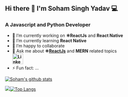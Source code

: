 ## Hi there 👋 I'm Soham Singh Yadav 💻
### A Javascript and Python  Developer 

- 🔭 I’m currently working on **⚛️ReactJs** and **React Native**
- 🌱 I’m currently learning **React Native**
- 👯 I’m happy to collaborate
- 💬 Ask me about **⚛️[ReactJs](https://github.com/facebook/react)** and **MERN** related topics
<br />**<a href="https://www.linkedin.com/in/sohamsinghyadav/"><img  src="https://cdn.iconscout.com/icon/free/png-256/linkedin-160-461814.png" alt="Linkedin Profile" width="35" height="35" /> </a>** 
- ⚡ Fun fact: ...

[![Soham's github stats](https://github-readme-stats.vercel.app/api?username=sohamsingh29)](https://github.com/sohamsingh29/github-readme-stats)


![](https://komarev.com/ghpvc/?username=sohamsingh29&color=brightgreen&label=Visitors)[![Top Langs](https://github-readme-stats.vercel.app/api/top-langs/?username=sohamsingh29)](https://github.com/sohamsingh29/github-readme-stats)


